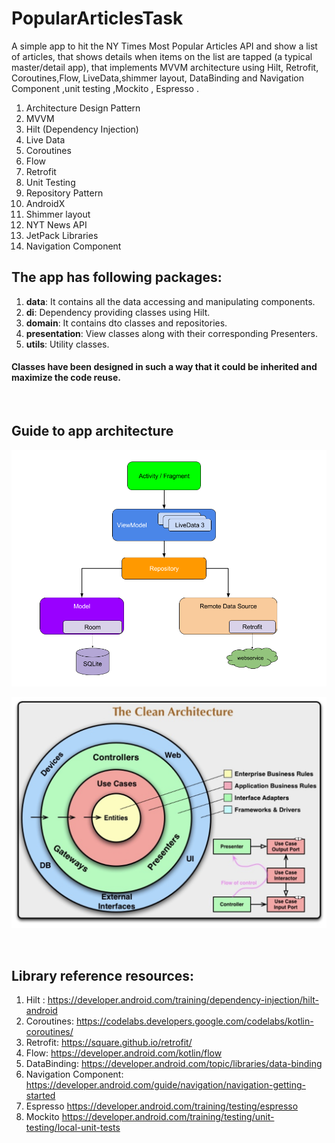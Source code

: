 # PopularArticlesTask

A simple app to hit the NY Times Most Popular Articles API and show a list of articles, that shows details when items on the list are tapped
(a typical master/detail app), that implements MVVM architecture using Hilt, Retrofit, Coroutines,Flow, LiveData,shimmer layout,
DataBinding and Navigation Component ,unit testing ,Mockito , Espresso .

 1. Architecture Design Pattern
 2. MVVM
 2. Hilt (Dependency Injection)
 3. Live Data
 4. Coroutines
 5. Flow
 5. Retrofit
 6. Unit Testing
 7. Repository Pattern
 8. AndroidX
 9. Shimmer layout
 10. NYT News API
 11. JetPack Libraries
 12. Navigation Component

## The app has following packages:
1. **data**: It contains all the data accessing and manipulating components.
2. **di**: Dependency providing classes using Hilt.
3. **domain**: It contains dto classes and repositories.
4. **presentation**: View classes along with their corresponding Presenters.
5. **utils**: Utility classes.
#### Classes have been designed in such a way that it could be inherited and maximize the code reuse.
<br>


## Guide to app architecture
<p align="center">
    <img src="architecture.png"/>
</p>
<p align="center">
    <img src="clean_architecture_bob.png"/>
</p>
<br>

## Library reference resources:
1. Hilt : https://developer.android.com/training/dependency-injection/hilt-android
2. Coroutines: https://codelabs.developers.google.com/codelabs/kotlin-coroutines/
3. Retrofit: https://square.github.io/retrofit/
4. Flow: https://developer.android.com/kotlin/flow
5. DataBinding: https://developer.android.com/topic/libraries/data-binding
6. Navigation Component: https://developer.android.com/guide/navigation/navigation-getting-started
7. Espresso https://developer.android.com/training/testing/espresso
8. Mockito https://developer.android.com/training/testing/unit-testing/local-unit-tests
<br>


